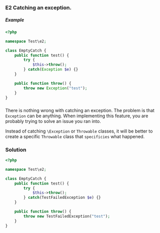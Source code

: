 ### E2 Catching an exception.

##### Example
```php
<?php

namespace Test\e2;

class EmptyCatch {
    public function test() {
        try {
            $this->throw();
        } catch(Exception $e) {}
    }

    public function throw() {
        throw new Exception("test");
    }
}
```


##### 

There is nothing wrong with catching an exception. The problem is
that `Exception` can be anything. When implementing this feature, 
you are probably trying to solve an issue you ran into.

Instead of catching `\Exception` or `Throwable` classes, it will be better to create 
a specific `Throwable` class that `specificies` what happened.

### Solution 

```php
<?php

namespace Test\e2;

class EmptyCatch {
    public function test() {
        try {
            $this->throw();
        } catch(TestFailedException $e) {}
    }

    public function throw() {
        throw new TestFailedException("test");
    }
}
```
